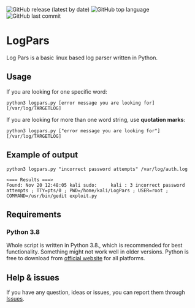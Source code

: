 ![GitHub release (latest by date)](https://img.shields.io/github/v/release/cyb3rd3s/LogPars?style=for-the-badge) ![GitHub top language](https://img.shields.io/github/languages/top/cyb3rd3s/LogPars?style=for-the-badge) ![GitHub last commit](https://img.shields.io/github/last-commit/cyb3rd3s/LogPars?style=for-the-badge)
# LogPars
Log Pars is a basic linux based log parser written in Python.
## Usage
If you are looking for one specific word:
```
python3 logpars.py [error message you are looking for] [/var/log/TARGETLOG]
```
If you are looking for more than one word string, use **quotation marks**:
```
python3 logpars.py ["error message you are looking for"] [/var/log/TARGETLOG]
```
## Example of output
```
python3 logpars.py "incorrect password attempts" /var/log/auth.log
                                                                                                                                                  
<=== Results ===>                                           
Found: Nov 20 12:48:05 kali sudo:     kali : 3 incorrect password attempts ; TTY=pts/0 ; PWD=/home/kali/LogPars ; USER=root ; COMMAND=/usr/bin/gedit exploit.py
```
## Requirements

### Python 3.8
Whole script is written in Python 3.8., which is recommended for best functionality. Something might not work well in older versions. Python is free to download from [official website](https://www.python.org/downloads/) for all platforms.

## Help & issues
If you have any question, ideas or issues, you can report them through [Issues](https://github.com/cyb3rd3s/LogPars/issues).
